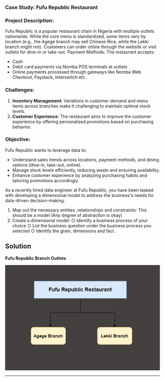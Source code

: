 ### Case Study: Fufu Republic Restaurant

### Project Description:
Fufu Republic is a popular restaurant chain in Nigeria with multiple outlets nationwide. While the
core menu is standardized, some items vary by location (e.g., the Agege branch may sell
Chinese Rice, while the Lekki branch might not). Customers can order online through the
website or visit outlets for dine-in or take-out.
Payment Methods:
The restaurant accepts:
- Cash
- Debit card payments via Nomba POS terminals at outlets
- Online payments processed through gateways like Nomba Web Checkout, Paystack,
Interswitch etc.

### Challenges:
1. **Inventory Management**:
Variations in customer demand and menu items across branches make it challenging to
maintain optimal stock levels.
2. **Customer Experience**:
The restaurant aims to improve the customer experience by offering personalized
promotions based on purchasing behavior.

### Objective:
Fufu Republic wants to leverage data to:
- Understand sales trends across locations, payment methods, and dining options
(dine-in, take-out, online).
- Manage stock levels efficiently, reducing waste and ensuring availability.
- Enhance customer experience by analyzing purchasing habits and tailoring promotions
accordingly.

As a recently hired data engineer at Fufu Republic, you have been tasked with developing a dimensional model to address the business's needs for data-driven decision-making.
1. Map out the necessary entities ,relationships and constraints: This should be a
model (Any degree of abstraction is okay)
2. Create a dimensional model:
○ Identify a business process of your choice
○ List the business question under the business process you selected
○ Identify the grain, dimensions and fact.


## Solution

**Fufu Republic Branch Outlets**

![restaurant Branches](./Fufu_Republic_Restaurant.png)


-----------------------

